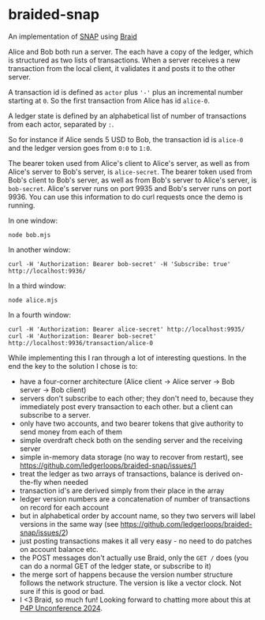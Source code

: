 # braided-snap
An implementation of [SNAP](https://michielbdejong.com/blog/20.html) using [Braid](https://braid.org)

Alice and Bob both run a server.
The each have a copy of the ledger, which is structured as two lists of transactions.
When a server receives a new transaction from the local client, it validates it and posts it to the other server.

A transaction id is defined as `actor` plus `'-'` plus an incremental number starting at `0`.
So the first transaction from Alice has id `alice-0`.

A ledger state is defined by an alphabetical list of number of transactions from each actor, separated by `:`.

So for instance if Alice sends 5 USD to Bob, the transaction id is `alice-0` and the ledger version goes from `0:0` to `1:0`.

The bearer token used from Alice's client to Alice's server, as well as from Alice's server to Bob's server, is `alice-secret`.
The bearer token used from Bob's client to Bob's server, as well as from Bob's server to Alice's server, is `bob-secret`.
Alice's server runs on port 9935 and Bob's server runs on port 9936. You can use this information to do curl requests once the demo is running.

In one window:
```
node bob.mjs
```

In another window:
```
curl -H 'Authorization: Bearer bob-secret' -H 'Subscribe: true' http://localhost:9936/
```

In a third window:
```
node alice.mjs
```

In a fourth window:
```
curl -H 'Authorization: Bearer alice-secret' http://localhost:9935/
curl -H 'Authorization: Bearer bob-secret' http://localhost:9936/transaction/alice-0
```


While implementing this I ran through a lot of interesting questions.
In the end the key to the solution I chose is to:
* have a four-corner architecture (Alice client -> Alice server -> Bob server -> Bob client)
* servers don't subscribe to each other; they don't need to, because they immediately post every transaction to each other. but a client can subscribe to a server.
* only have two accounts, and two bearer tokens that give authority to send money from each of them
* simple overdraft check both on the sending server and the receiving server
* simple in-memory data storage (no way to recover from restart), see https://github.com/ledgerloops/braided-snap/issues/1
* treat the ledger as two arrays of transactions, balance is derived on-the-fly when needed
* transaction id's are derived simply from their place in the array
* ledger version numbers are a concatenation of number of transactions on record for each account
* but in alphabetical order by account name, so they two servers will label versions in the same way (see https://github.com/ledgerloops/braided-snap/issues/2)
* just posting transactions makes it all very easy - no need to do patches on account balance etc.
* the POST messages don't actually use Braid, only the `GET /` does (you can do a normal GET of the ledger state, or subscribe to it)
* the merge sort of happens because the version number structure follows the network structure. The version is like a vector clock. Not sure if this is good or bad.
* I <3 Braid, so much fun! Looking forward to chatting more about this at [P4P Unconference 2024](https://offline.place/events/2024/05/24/p4p-unconference/).